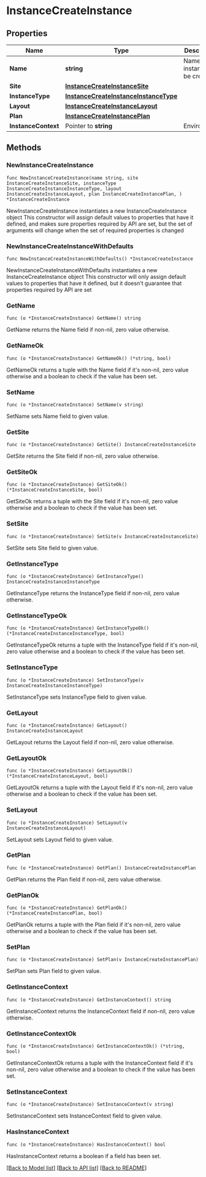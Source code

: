 # InstanceCreateInstance

## Properties

Name | Type | Description | Notes
------------ | ------------- | ------------- | -------------
**Name** | **string** | Name of the instance to be created. | 
**Site** | [**InstanceCreateInstanceSite**](instanceCreate_instance_site.md) |  | 
**InstanceType** | [**InstanceCreateInstanceInstanceType**](instanceCreate_instance_instanceType.md) |  | 
**Layout** | [**InstanceCreateInstanceLayout**](instanceCreate_instance_layout.md) |  | 
**Plan** | [**InstanceCreateInstancePlan**](instanceCreate_instance_plan.md) |  | 
**InstanceContext** | Pointer to **string** | Environment | [optional] 

## Methods

### NewInstanceCreateInstance

`func NewInstanceCreateInstance(name string, site InstanceCreateInstanceSite, instanceType InstanceCreateInstanceInstanceType, layout InstanceCreateInstanceLayout, plan InstanceCreateInstancePlan, ) *InstanceCreateInstance`

NewInstanceCreateInstance instantiates a new InstanceCreateInstance object
This constructor will assign default values to properties that have it defined,
and makes sure properties required by API are set, but the set of arguments
will change when the set of required properties is changed

### NewInstanceCreateInstanceWithDefaults

`func NewInstanceCreateInstanceWithDefaults() *InstanceCreateInstance`

NewInstanceCreateInstanceWithDefaults instantiates a new InstanceCreateInstance object
This constructor will only assign default values to properties that have it defined,
but it doesn't guarantee that properties required by API are set

### GetName

`func (o *InstanceCreateInstance) GetName() string`

GetName returns the Name field if non-nil, zero value otherwise.

### GetNameOk

`func (o *InstanceCreateInstance) GetNameOk() (*string, bool)`

GetNameOk returns a tuple with the Name field if it's non-nil, zero value otherwise
and a boolean to check if the value has been set.

### SetName

`func (o *InstanceCreateInstance) SetName(v string)`

SetName sets Name field to given value.


### GetSite

`func (o *InstanceCreateInstance) GetSite() InstanceCreateInstanceSite`

GetSite returns the Site field if non-nil, zero value otherwise.

### GetSiteOk

`func (o *InstanceCreateInstance) GetSiteOk() (*InstanceCreateInstanceSite, bool)`

GetSiteOk returns a tuple with the Site field if it's non-nil, zero value otherwise
and a boolean to check if the value has been set.

### SetSite

`func (o *InstanceCreateInstance) SetSite(v InstanceCreateInstanceSite)`

SetSite sets Site field to given value.


### GetInstanceType

`func (o *InstanceCreateInstance) GetInstanceType() InstanceCreateInstanceInstanceType`

GetInstanceType returns the InstanceType field if non-nil, zero value otherwise.

### GetInstanceTypeOk

`func (o *InstanceCreateInstance) GetInstanceTypeOk() (*InstanceCreateInstanceInstanceType, bool)`

GetInstanceTypeOk returns a tuple with the InstanceType field if it's non-nil, zero value otherwise
and a boolean to check if the value has been set.

### SetInstanceType

`func (o *InstanceCreateInstance) SetInstanceType(v InstanceCreateInstanceInstanceType)`

SetInstanceType sets InstanceType field to given value.


### GetLayout

`func (o *InstanceCreateInstance) GetLayout() InstanceCreateInstanceLayout`

GetLayout returns the Layout field if non-nil, zero value otherwise.

### GetLayoutOk

`func (o *InstanceCreateInstance) GetLayoutOk() (*InstanceCreateInstanceLayout, bool)`

GetLayoutOk returns a tuple with the Layout field if it's non-nil, zero value otherwise
and a boolean to check if the value has been set.

### SetLayout

`func (o *InstanceCreateInstance) SetLayout(v InstanceCreateInstanceLayout)`

SetLayout sets Layout field to given value.


### GetPlan

`func (o *InstanceCreateInstance) GetPlan() InstanceCreateInstancePlan`

GetPlan returns the Plan field if non-nil, zero value otherwise.

### GetPlanOk

`func (o *InstanceCreateInstance) GetPlanOk() (*InstanceCreateInstancePlan, bool)`

GetPlanOk returns a tuple with the Plan field if it's non-nil, zero value otherwise
and a boolean to check if the value has been set.

### SetPlan

`func (o *InstanceCreateInstance) SetPlan(v InstanceCreateInstancePlan)`

SetPlan sets Plan field to given value.


### GetInstanceContext

`func (o *InstanceCreateInstance) GetInstanceContext() string`

GetInstanceContext returns the InstanceContext field if non-nil, zero value otherwise.

### GetInstanceContextOk

`func (o *InstanceCreateInstance) GetInstanceContextOk() (*string, bool)`

GetInstanceContextOk returns a tuple with the InstanceContext field if it's non-nil, zero value otherwise
and a boolean to check if the value has been set.

### SetInstanceContext

`func (o *InstanceCreateInstance) SetInstanceContext(v string)`

SetInstanceContext sets InstanceContext field to given value.

### HasInstanceContext

`func (o *InstanceCreateInstance) HasInstanceContext() bool`

HasInstanceContext returns a boolean if a field has been set.


[[Back to Model list]](../README.md#documentation-for-models) [[Back to API list]](../README.md#documentation-for-api-endpoints) [[Back to README]](../README.md)


